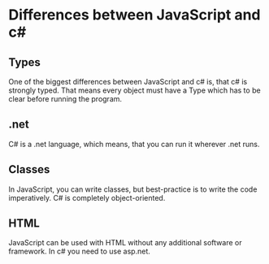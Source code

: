 # Differences between JavaScript and c# #
## Types
One of the biggest differences between JavaScript and c# is, that c# is strongly typed. That means every object must have a Type which has to be clear before running the program. 
## .net
C# is a .net language, which means, that you can run it wherever .net runs. 
## Classes
In JavaScript, you can write classes, but best-practice is to write the code imperatively. C# is completely object-oriented.
## HTML
JavaScript can be used with HTML without any additional software or framework. In c# you need to use asp.net.